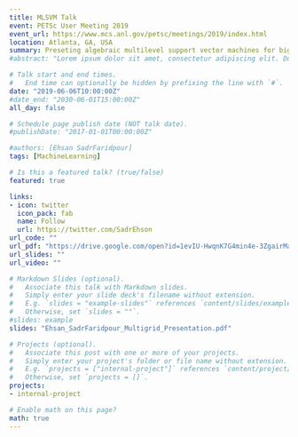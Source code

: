 ```yaml
---
title: MLSVM Talk
event: PETSc User Meeting 2019
event_url: https://www.mcs.anl.gov/petsc/meetings/2019/index.html
location: Atlanta, GA, USA
summary: Preseting algebraic multilevel support vector machines for big data
#abstract: "Lorem ipsum dolor sit amet, consectetur adipiscing elit. Duis posuere tellusac convallis placerat. Proin tincidunt magna sed ex sollicitudin condimentum. Sed ac faucibus dolor, scelerisque sollicitudin nisi. Cras purus urna, suscipit quis sapien eu, pulvinar tempor diam."

# Talk start and end times.
#   End time can optionally be hidden by prefixing the line with `#`.
date: "2019-06-06T10:00:00Z"
#date_end: "2030-06-01T15:00:00Z"
all_day: false

# Schedule page publish date (NOT talk date).
#publishDate: "2017-01-01T00:00:00Z"

#authors: [Ehsan SadrFaridpour]
tags: [MachineLearning]

# Is this a featured talk? (true/false)
featured: true

links:
- icon: twitter
  icon_pack: fab
  name: Follow
  url: https://twitter.com/SadrEhson
url_code: ""
url_pdf: "https://drive.google.com/open?id=1evIU-HwqnK7G4min4e-3ZgairMaj3V_R"
url_slides: ""
url_video: ""

# Markdown Slides (optional).
#   Associate this talk with Markdown slides.
#   Simply enter your slide deck's filename without extension.
#   E.g. `slides = "example-slides"` references `content/slides/example-slides.md`.
#   Otherwise, set `slides = ""`.
#slides: example
slides: "Ehsan_SadrFaridpour_Multigrid_Presentation.pdf"

# Projects (optional).
#   Associate this post with one or more of your projects.
#   Simply enter your project's folder or file name without extension.
#   E.g. `projects = ["internal-project"]` references `content/project/deep-learning/index.md`.
#   Otherwise, set `projects = []`.
projects:
- internal-project

# Enable math on this page?
math: true
---
```


